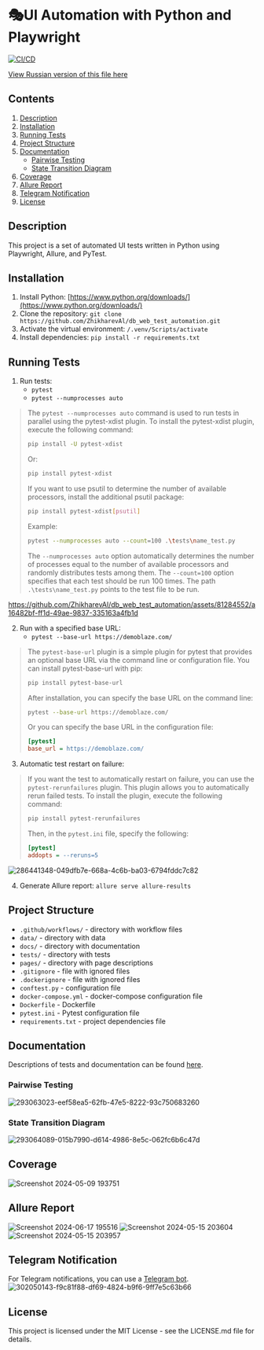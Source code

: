 # 🎭UI Automation with Python and Playwright

[![CI/CD](https://github.com/ZhikharevAl/db_web_test_automation/actions/workflows/run_tests.yml/badge.svg)](https://github.com/ZhikharevAl/db_web_test_automation/actions/workflows/run_tests.yml)

[View Russian version of this file here](README.ru.md)

## Contents

1. [Description](#description)
2. [Installation](#installation)
3. [Running Tests](#running-tests)
4. [Project Structure](#project-structure)
5. [Documentation](#documentation)
   - [Pairwise Testing](#pairwise-testing)
   - [State Transition Diagram](#state-transition-diagram)
6. [Coverage](#coverage)
7. [Allure Report](#allure-report)
8. [Telegram Notification](#telegram-notification)
9. [License](#license)

## Description

This project is a set of automated UI tests written in Python using Playwright, Allure, and PyTest.

## Installation

1. Install Python: [https://www.python.org/downloads/](https://www.python.org/downloads/)
2. Clone the repository: `git clone https://github.com/ZhikharevAl/db_web_test_automation.git`
3. Activate the virtual environment: `/.venv/Scripts/activate`
4. Install dependencies: `pip install -r requirements.txt`

## Running Tests

1. Run tests:
   - `pytest`
   - `pytest --numprocesses auto`

> The `pytest --numprocesses auto` command is used to run tests in parallel using the pytest-xdist plugin. To install the pytest-xdist plugin, execute the following command:
>
> ```sh
> pip install -U pytest-xdist
> ```
>
> Or:
>
> ```sh
> pip install pytest-xdist
> ```
>
> If you want to use psutil to determine the number of available processors, install the additional psutil package:
>
> ```sh
> pip install pytest-xdist[psutil]
> ```
>
> Example:
>
> ```sh
> pytest --numprocesses auto --count=100 .\tests\name_test.py
> ```
>
> The `--numprocesses auto` option automatically determines the number of processes equal to the number of available processors and randomly distributes tests among them. The `--count=100` option specifies that each test should be run 100 times. The path `.\tests\name_test.py` points to the test file to be run.

<https://github.com/ZhikharevAl/db_web_test_automation/assets/81284552/a16482bf-ff1d-49ae-9837-335163a4fb1d>

2. Run with a specified base URL:
   - `pytest --base-url https://demoblaze.com/`

> The `pytest-base-url` plugin is a simple plugin for pytest that provides an optional base URL via the command line or configuration file. You can install pytest-base-url with pip:
>
> ```sh
> pip install pytest-base-url
> ```
>
> After installation, you can specify the base URL on the command line:
>
> ```sh
> pytest --base-url https://demoblaze.com/
> ```
>
> Or you can specify the base URL in the configuration file:
>
> ```ini
> [pytest]
> base_url = https://demoblaze.com/
> ```

3. Automatic test restart on failure:

> If you want the test to automatically restart on failure, you can use the `pytest-rerunfailures` plugin. This plugin allows you to automatically rerun failed tests. To install the plugin, execute the following command:
>
> ```sh
> pip install pytest-rerunfailures
> ```
>
> Then, in the `pytest.ini` file, specify the following:
>
> ```ini
> [pytest]
> addopts = --reruns=5
> ```
>
![286441348-049dfb7e-668a-4c6b-ba03-6794fddc7c82](https://github.com/ZhikharevAl/db_web_test_automation/assets/81284552/5fdb13f9-c727-400e-870b-3a62a5a15bba)

4. Generate Allure report: `allure serve allure-results`

## Project Structure

- `.github/workflows/` - directory with workflow files
- `data/` - directory with data
- `docs/` - directory with documentation
- `tests/` - directory with tests
- `pages/` - directory with page descriptions
- `.gitignore` - file with ignored files
- `.dockerignore` - file with ignored files
- `conftest.py` - configuration file
- `docker-compose.yml` - docker-compose configuration file
- `Dockerfile` - Dockerfile
- `pytest.ini` - Pytest configuration file
- `requirements.txt` - project dependencies file

## Documentation

Descriptions of tests and documentation can be found [here](https://zhikhareval.github.io/db_web_test_automation/).

### Pairwise Testing

![293063023-eef58ea5-62fb-47e5-8222-93c750683260](https://github.com/ZhikharevAl/db_web_test_automation/assets/81284552/611cf28a-af6a-4b65-8f58-fde14cfededa)

### State Transition Diagram

![293064089-015b7990-d614-4986-8e5c-062fc6b6c47d](https://github.com/ZhikharevAl/db_web_test_automation/assets/81284552/48a8297f-27f2-4ca5-a2c1-62115a4b99ec)

## Coverage

![Screenshot 2024-05-09 193751](https://github.com/ZhikharevAl/db_web_test_automation/assets/81284552/a527289e-4150-4be6-bf66-8b2d43f810f5)

## Allure Report

![Screenshot 2024-06-17 195516](https://github.com/ZhikharevAl/db_web_test_automation/assets/81284552/9784c787-aadf-45e6-b525-7fd10dcaf861)
![Screenshot 2024-05-15 203604](https://github.com/ZhikharevAl/db_web_test_automation/assets/81284552/56e7e260-06d2-492d-9469-5eb16a0076f9)
![Screenshot 2024-05-15 203957](https://github.com/ZhikharevAl/db_web_test_automation/assets/81284552/e98d5d07-091c-43c8-b7df-21354be67b55)

## Telegram Notification

For Telegram notifications, you can use a [Telegram bot](https://t.me/information_message_bot).
![302050143-f9c81f88-df69-4824-b9f6-9ff7e5c63b66](https://github.com/ZhikharevAl/db_web_test_automation/assets/81284552/53f22342-e7e4-4ec8-9cac-b901c09c383a)

## License

This project is licensed under the MIT License - see the LICENSE.md file for details.

